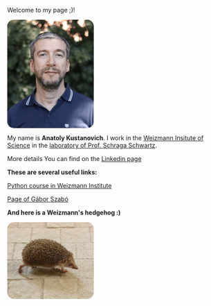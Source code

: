 Welcome to my page ;)!


<img src="my_photo1.jpg" width="200" style="border-radius: 15px;" align="center">


My name is **Anatoly Kustanovich**. 
I work in the [Weizmann Insitute of Science](https://www.weizmann.ac.il/pages/) in the [laboratory of Prof. Schraga Schwartz](https://www.weizmann.ac.il/molgen/schwartz/).

More details You can find on the [Linkedin page](https://www.linkedin.com/in/anatoli-kustanovich/) 


**These are several useful links:**

[Python course in Weizmann Institute](https://github.com/szabgab/wis-python-course-2024-11)

[Page of Gábor Szabó ](https://szabgab.com/)




**And here is a Weizmann's hedgehog :)**

<img src="hedgehog.jpg" width="200" style="border-radius: 15px;" align="center">





